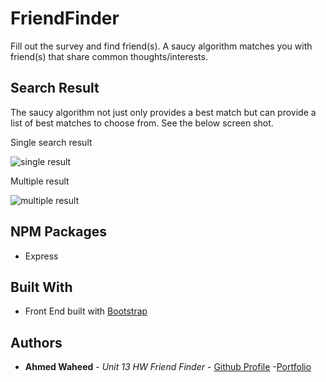 # FriendFinder

Fill out the survey and find friend(s). A saucy algorithm matches you with friend(s) that share common thoughts/interests. 

## Search Result

The saucy algorithm not just only provides a best match but can provide a list of best matches to choose from. See the below screen shot. 

Single search result

![single result](./images/output-1.JPG)

Multiple result

![multiple result](./images/output-2.JPG)

## NPM Packages

* Express

## Built With

* Front End built with [Bootstrap](https://getbootstrap.com/) 

## Authors

* **Ahmed Waheed** - *Unit 13 HW Friend Finder* - [Github Profile](https://github.com/anw1986) -[Portfolio](https://anw1986.github.io/porfolio-new/)
